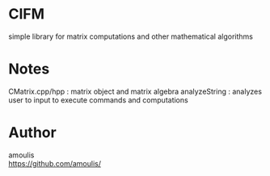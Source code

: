 CIFM
====

simple library for matrix computations and other mathematical algorithms

Notes
====

CMatrix.cpp/hpp : matrix object and matrix algebra
analyzeString : analyzes user to input to execute commands and computations


Author
====

amoulis  
https://github.com/amoulis/  